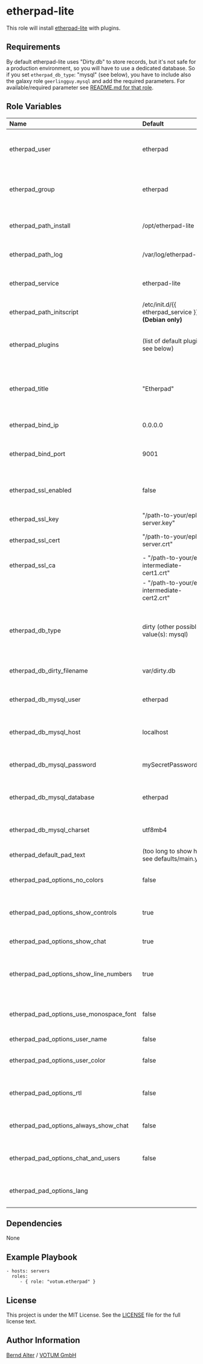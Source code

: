 etherpad-lite
=============

This role will install [etherpad-lite]() with plugins. 

Requirements
------------

By default etherpad-lite uses "Dirty.db" to store records, but it's not safe for a production environment, so you will have to use a dedicated database.
So if you set `etherpad_db_type`: "mysql" (see below), you have to include also the galaxy role `geerlingguy.mysql` and add the required parameters.
For available/required parameter see [README.md for that role](https://github.com/geerlingguy/ansible-role-mysql/).

Role Variables
--------------

| Name                                    | Default                                              | Description                                                                 |
|:----------------------------------------|:-----------------------------------------------------|:----------------------------------------------------------------------------|
| etherpad_user                           | etherpad                                             | User to create and use for etherpad-lite                                    |
| etherpad_group                          | etherpad                                             | Group to create and use for etherpad-lite                                   |
| etherpad_path_install                   | /opt/etherpad-lite                                   | Path to install etherpad-lite into                                          |
| etherpad_path_log                       | /var/log/etherpad-lite                               | Path to store etherpad-lite logs in                                         |
| etherpad_service                        | etherpad-lite                                        | Name of the etherpad-lite service (script)                                  |
| etherpad_path_initscript                | /etc/init.d/{{ etherpad_service }} **(Debian only)** | Path to service init script                                                 |
| etherpad_plugins                        | (list of default plugins see below)                  | Default plugins to install with etherpad-lite                               |
| etherpad_title                          | "Etherpad"                                           | Title for etherpad-lite installation (shown in page title)                  |
| etherpad_bind_ip                        | 0.0.0.0                                              | IP to bind etherpad-lite to                                                 |
| etherpad_bind_port                      | 9001                                                 | Port etherpad-lite listens on                                               |
| etherpad_ssl_enabled                    | false                                                | Flag to enable SSL for etherpad-lite                                        |
| etherpad_ssl_key                        | "/path-to-your/epl-server.key"                       | SSL key file                                                                |
| etherpad_ssl_cert                       | "/path-to-your/epl-server.crt"                       | SSL certificate file                                                        |
| etherpad_ssl_ca                         | - "/path-to-your/epl-intermediate-cert1.crt"         | List of SSL-CA files                                                        |
|                                         | - "/path-to-your/epl-intermediate-cert2.crt"         |                                                                             |
| etherpad_db_type                        | dirty (other possible value(s): mysql)               | Database type for storing pads (**do not use type "dirty" on production!**) |
| etherpad_db_dirty_filename              | var/dirty.db                                         | Filename for database type "dirty"                                          |
| etherpad_db_mysql_user                  | etherpad                                             | User for etherpad MySQL database                                            |
| etherpad_db_mysql_host                  | localhost                                            | Host for etherpad MySQL database                                            |
| etherpad_db_mysql_password              | mySecretPassword123                                  | Password for etherpad MySQL database                                        |
| etherpad_db_mysql_database              | etherpad                                             | Name for etherpad MySQL database                                            |
| etherpad_db_mysql_charset               | utf8mb4                                              | Charset for etherpad MySQL database                                         |
| etherpad_default_pad_text               | (too long to show here, see defaults/main.yml)       |                                                                             |
| etherpad_pad_options_no_colors          | false                                                | Config option to show no colors                                             |
| etherpad_pad_options_show_controls      | true                                                 | Config option to show controls                                              |
| etherpad_pad_options_show_chat          | true                                                 | Config option to show chat                                                  |
| etherpad_pad_options_show_line_numbers  | true                                                 | Config option to show line numbers in pad                                   |
| etherpad_pad_options_use_monospace_font | false                                                | Config option to use monospace fonts in pad                                 |
| etherpad_pad_options_user_name          | false                                                |                                                                             |
| etherpad_pad_options_user_color         | false                                                | Config option to use user colors                                            |
| etherpad_pad_options_rtl                | false                                                | Config option to display text right to left                                 |
| etherpad_pad_options_always_show_chat   | false                                                | Config option to always show chat sidebar                                   |
| etherpad_pad_options_chat_and_users     | false                                                | Config option to use chat and users                                         |
| etherpad_pad_options_lang               |                                                      | Config option to set GUI language                                           |

Dependencies
------------

None 

Example Playbook
----------------

    - hosts: servers
      roles:
         - { role: "votum.etherpad" }

License
-------

This project is under the MIT License. See the [LICENSE](LICENSE) file for the full license text.

Author Information
------------------

[Bernd Alter](https://github.com/bazoo0815) / [VOTUM GmbH](https://votum.de)
